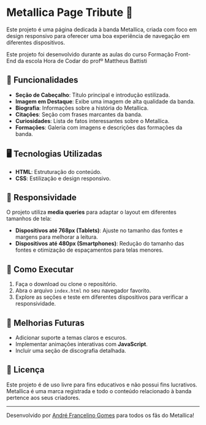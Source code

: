 # Metallica Page Tribute 🎸

Este projeto é uma página dedicada à banda Metallica, criada com foco em design responsivo para oferecer uma boa experiência de navegação em diferentes dispositivos.

Este projeto foi desenvolvido durante as aulas do curso Formação Front-End da escola Hora de Codar do profº Mattheus Battisti

## 🚀 Funcionalidades

- **Seção de Cabeçalho**: Título principal e introdução estilizada.
- **Imagem em Destaque**: Exibe uma imagem de alta qualidade da banda.
- **Biografia**: Informações sobre a história do Metallica.
- **Citações**: Seção com frases marcantes da banda.
- **Curiosidades**: Lista de fatos interessantes sobre o Metallica.
- **Formações**: Galeria com imagens e descrições das formações da banda.

## 🖥️ Tecnologias Utilizadas

- **HTML**: Estruturação do conteúdo.
- **CSS**: Estilização e design responsivo.

## 📱 Responsividade

O projeto utiliza **media queries** para adaptar o layout em diferentes tamanhos de tela:
- **Dispositivos até 768px (Tablets)**: Ajuste no tamanho das fontes e margens para melhorar a leitura.
- **Dispositivos até 480px (Smartphones)**: Redução do tamanho das fontes e otimização de espaçamentos para telas menores.


## 📝 Como Executar

1. Faça o download ou clone o repositório.
2. Abra o arquivo `index.html` no seu navegador favorito.
3. Explore as seções e teste em diferentes dispositivos para verificar a responsividade.

## 🎯 Melhorias Futuras

- Adicionar suporte a temas claros e escuros.
- Implementar animações interativas com **JavaScript**.
- Incluir uma seção de discografia detalhada.

## 📄 Licença

Este projeto é de uso livre para fins educativos e não possui fins lucrativos. Metallica é uma marca registrada e todo o conteúdo relacionado à banda pertence aos seus criadores.

---
Desenvolvido por [André Francelino Gomes](https://github.com/Andre-Francelino) para todos os fãs do Metallica!
